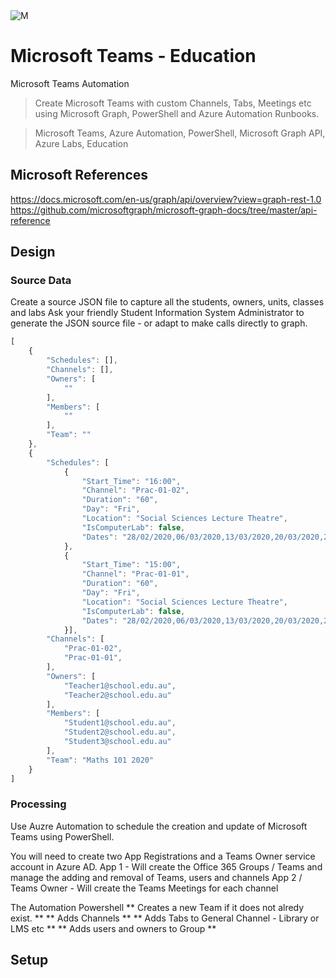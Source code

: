 <img src="https://ecprodpublic01.blob.core.windows.net/store/m_designs.jpg" title="M" alt="M">

# Microsoft Teams - Education
Microsoft Teams Automation

> Create Microsoft Teams with custom Channels, Tabs, Meetings etc using Microsoft Graph, PowerShell and Azure Automation Runbooks.

> Microsoft Teams, Azure Automation, PowerShell, Microsoft Graph API, Azure Labs, Education

## Microsoft References
https://docs.microsoft.com/en-us/graph/api/overview?view=graph-rest-1.0
https://github.com/microsoftgraph/microsoft-graph-docs/tree/master/api-reference

## Design

### Source Data
Create a source JSON file to capture all the students, owners, units, classes and labs
Ask your friendly Student Information System Administrator to generate the JSON source file - or adapt to make calls directly to graph. 

```javascript
[
    {
        "Schedules": [],
        "Channels": [],
        "Owners": [
            ""
        ],
        "Members": [
            ""
        ],
        "Team": ""
    },
    {
        "Schedules": [
            {
                "Start_Time": "16:00",
                "Channel": "Prac-01-02",
                "Duration": "60",
                "Day": "Fri",
                "Location": "Social Sciences Lecture Theatre",
                "IsComputerLab": false,
                "Dates": "28/02/2020,06/03/2020,13/03/2020,20/03/2020,27/03/2020,03/04/2020,10/04/2020,24/04/2020,01/05/2020,08/05/2020,15/05/2020,22/05/2020"
            },
            {
                "Start_Time": "15:00",
                "Channel": "Prac-01-01",
                "Duration": "60",
                "Day": "Fri",
                "Location": "Social Sciences Lecture Theatre",
                "IsComputerLab": false,
                "Dates": "28/02/2020,06/03/2020,13/03/2020,20/03/2020,27/03/2020,03/04/2020,10/04/2020,24/04/2020,01/05/2020,08/05/2020,15/05/2020,22/05/2020"
            }],
        "Channels": [
            "Prac-01-02",
            "Prac-01-01",
        ],
        "Owners": [
            "Teacher1@school.edu.au",
            "Teacher2@school.edu.au"
        ],
        "Members": [
            "Student1@school.edu.au",
            "Student2@school.edu.au",
            "Student3@school.edu.au"
        ],
        "Team": "Maths 101 2020"
    }
]
```

### Processing 
Use Auzre Automation to schedule the creation and update of Microsoft Teams using PowerShell. 

You will need to create two App Registrations and a Teams Owner service account in Azure AD.
    App 1 - Will create the Office 365 Groups / Teams and manage the adding and removal of Teams, users and channels
    App 2 / Teams Owner - Will create the Teams Meetings for each channel

The Automation Powershell 
 ** Creates a new Team if it does not alredy exist. **
 ** Adds Channels **
 ** Adds Tabs to General Channel - Library or LMS etc **
 ** Adds users and owners to Group **



## Setup

